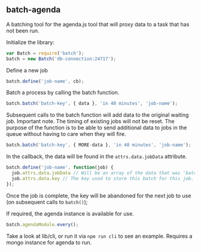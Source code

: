 ## batch-agenda

A batching tool for the agenda.js tool that will proxy data to a task that has not been run.

Initialize the library:

```javascript
var Batch = require('batch');
batch = new Batch('db-connection:24717');
```

Define a new job 
```javascript
batch.define('job-name', cb);
```

Batch a process by calling the batch function.
```javascript
batch.batch('batch-key', { data }, 'in 40 minutes', 'job-name');
```

Subsequent calls to the batch function will add data to the original waiting job. Important note. The timing of existing jobs will not be reset. The purpose of the function is to be able to send additional data to jobs in the queue without having to care when they will fire.
```javascript
batch.batch('batch-key', { MORE-data }, 'in 40 minutes', 'job-name');
```

In the callback, the data will be found in the `attrs.data.jobData` attribute.

```javascript
batch.define('job-name', function(job) {
  job.attrs.data.jobData // Will be an array of the data that was 'batched'.
  job.attrs.data.key // The key used to store this batch for this job.
});
```

Once the job is complete, the key will be abandoned for the next job to use (on subsequent calls to `batch()`);

If required, the agenda instance is available for use.
```javascript
batch.agendaModule.every();
```
Take a look at lib/cli, or run it via `npm run cli` to see an example. Requires a mongo instance for agenda to run.